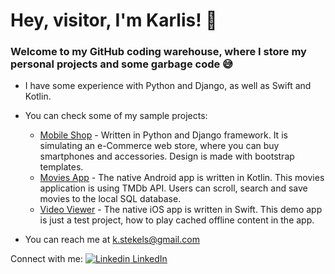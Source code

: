 # Hey, visitor, I'm Karlis! 👋

### Welcome to my GitHub coding warehouse, where I store my personal projects and some garbage code 😅

- I have some experience with Python and Django, as well as Swift and Kotlin.

- You can check some of my sample projects:
  - [Mobile Shop](https://github.com/kstekels/MobileShop) - Written in Python and Django framework. It is simulating an e-Commerce web store, where you can buy smartphones and accessories. Design is made with bootstrap templates.
  - [Movies App](https://github.com/kstekels/MoviesTMDB) - The native Android app is written in Kotlin. This movies application is using TMDb API. Users can scroll, search and save movies to the local SQL database.
  - [Video Viewer](https://github.com/kstekels/Video-Viewer-App) - The native iOS app is written in Swift. This demo app is just a test project, how to play cached offline content in the app.

- You can reach me at k.stekels@gmail.com

Connect with me: [![Linkedin](https://i.stack.imgur.com/gVE0j.png) LinkedIn](https://www.linkedin.com/in/karlis-stekels-416941214)
